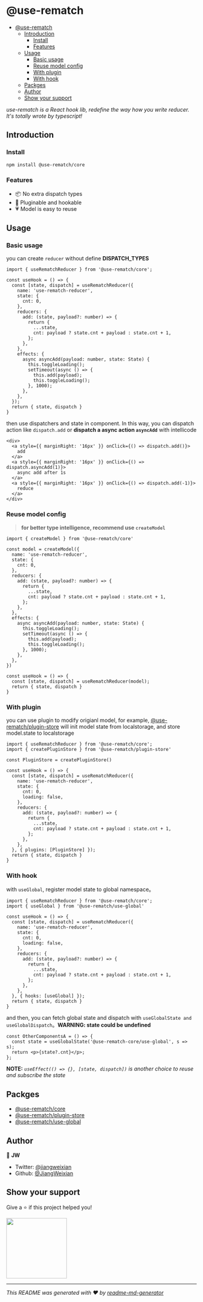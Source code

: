 # @use-rematch

- [@use-rematch](#use-rematch)
  - [Introduction](#introduction)
    - [Install](#install)
    - [Features](#features)
  - [Usage](#usage)
    - [Basic usage](#basic-usage)
    - [Reuse model config](#reuse-model-config)
    - [With plugin](#with-plugin)
    - [With hook](#with-hook)
  - [Packges](#packges)
  - [Author](#author)
  - [Show your support](#show-your-support)

*use-rematch is a React hook lib, redefine the way how you write reducer. It's totally wrote by typescript!*

## Introduction

### Install

```sh
npm install @use-rematch/core
```

### Features

- 📦 No extra dispatch types
- 🔢 Pluginable and hookable
- 💗 Model is easy to reuse

## Usage

### Basic usage

you can create `reducer` without define **DISPATCH_TYPES**

```tsx
import { useRematchReducer } from '@use-rematch/core';

const useHook = () => {
  const [state, dispatch] = useRematchReducer({
    name: 'use-rematch-reducer',
    state: {
      cnt: 0,
    },
    reducers: {
      add: (state, payload?: number) => {
        return {
          ...state,
          cnt: payload ? state.cnt + payload : state.cnt + 1,
        };
      },
    },
    effects: {
      async asyncAdd(payload: number, state: State) {
        this.toggleLoading();
        setTimeout(async () => {
          this.add(payload);
          this.toggleLoading();
        }, 1000);
      },
    },
  });
  return { state, dispatch }
}
```

then use dispatchers and state in component. In this way, you can dispatch action like `dispatch.add` or **dispatch a async action `asyncAdd`** with intellicode

```tsx
<div>
  <a style={{ marginRight: '16px' }} onClick={() => dispatch.add()}>
    add
  </a>
  <a style={{ marginRight: '16px' }} onClick={() => dispatch.asyncAdd(1)}>
    async add after 1s
  </a>
  <a style={{ marginRight: '16px' }} onClick={() => dispatch.add(-1)}>
    reduce
  </a>
</div>
```

### Reuse model config
> **for better type intelligence, recommend use `createModel`**

```tsx
import { createModel } from '@use-rematch/core'

const model = createModel({
  name: 'use-rematch-reducer',
  state: {
    cnt: 0,
  },
  reducers: {
    add: (state, payload?: number) => {
      return {
        ...state,
        cnt: payload ? state.cnt + payload : state.cnt + 1,
      };
    },
  },
  effects: {
    async asyncAdd(payload: number, state: State) {
      this.toggleLoading();
      setTimeout(async () => {
        this.add(payload);
        this.toggleLoading();
      }, 1000);
    },
  },
})

const useHook = () => {
  const [state, dispatch] = useRematchReducer(model);
  return { state, dispatch }
}
```

### With plugin

you can use plugin to modify origianl model, for example, [@use-rematch/plugin-store](/packages/plugin-store) will init model state from localstorage, and store model.state to localstorage

```tsx
import { useRematchReducer } from '@use-rematch/core';
import { createPluginStore } from '@use-rematch/plugin-store'

const PluginStore = createPluginStore()

const useHook = () => {
  const [state, dispatch] = useRematchReducer({
    name: 'use-rematch-reducer',
    state: {
      cnt: 0,
      loading: false,
    },
    reducers: {
      add: (state, payload?: number) => {
        return {
          ...state,
          cnt: payload ? state.cnt + payload : state.cnt + 1,
        };
      },
    },
  }, { plugins: [PluginStore] });
  return { state, dispatch }
}
```

### With hook

with `useGlobal`, register model state to global namespace。

```tsx
import { useRematchReducer } from '@use-rematch/core';
import { useGlobal } from '@use-rematch/use-global'

const useHook = () => {
  const [state, dispatch] = useRematchReducer({
    name: 'use-rematch-reducer',
    state: {
      cnt: 0,
      loading: false,
    },
    reducers: {
      add: (state, payload?: number) => {
        return {
          ...state,
          cnt: payload ? state.cnt + payload : state.cnt + 1,
        };
      },
    },
  }, { hooks: [useGlobal] });
  return { state, dispatch }
}
```

and then, you can fetch global state and dispatch with `useGlobalState and useGlobalDispatch`。**WARNING: state could be undefined**

```tsx
const OtherComponentsA = () => {
  const state = useGlobalState('@use-rematch-core/use-global', s => s);
  return <p>{state?.cnt}</p>;
};
```

**NOTE:** *`useEffect(() => {}, [state, dispatch])` is another choice to reuse and subscribe the state*

## Packges

- [@use-rematch/core](https://www.npmjs.com/package/@use-rematch/core)
- [@use-rematch/plugin-store](https://www.npmjs.com/package/@use-rematch/plugin-store)
- [@use-rematch/use-global](https://www.npmjs.com/package/@use-rematch/use-global)

## Author

👤 **JW**

* Twitter: [@jiangweixian](https://twitter.com/jiangweixian)
* Github: [@JiangWeixian](https://github.com/JiangWeixian)

## Show your support

Give a ⭐️ if this project helped you!

<a href="https://www.patreon.com/jiangweixian">
  <img src="https://c5.patreon.com/external/logo/become_a_patron_button@2x.png" width="160">
</a>

***
_This README was generated with ❤️ by [readme-md-generator](https://github.com/kefranabg/readme-md-generator)_
